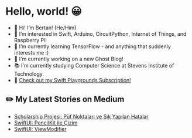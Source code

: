 # Hello, world! 😀
- 👋 Hi! I’m Bertan! (He/Him)
- 👀 I’m interested in Swift, Arduino, CircuitPython, Internet of Things, and Raspberry Pi!
- 🌱 I’m currently learning TensorFlow - and anything that suddenly interests me :)
- 🔭 I'm currently working on a new Ghost Blog!
- 📚 I'm currently studying Computer Science at Stevens Institute of Technology.
- 🎠 [Check out my Swift Playgrounds Subscription!](https://www.playgrounds.bertan.codes)
## ✏️ My Latest Stories on Medium
<!-- BLOG-POST-LIST:START -->
- [Scholarship Projesi: Püf Noktaları ve Sık Yapılan Hatalar](https://medium.com/turkishkit/scholarship-projesi-p%C3%BCf-noktalar%C4%B1-ve-s%C4%B1k-yap%C4%B1lan-hatalar-725b4fb4dfdc?source=rss-8cc1101d47c1------2)
- [SwiftUI: PencilKit ile Çizim](https://medium.com/turkishkit/swiftui-pencilkit-ile-%C3%A7izim-e7634014b39a?source=rss-8cc1101d47c1------2)
- [SwiftUI: ViewModifier](https://medium.com/turkishkit/swiftui-viewmodifier-d13b8bfced56?source=rss-8cc1101d47c1------2)
<!-- BLOG-POST-LIST:END -->
<!---
BertanT/BertanT is a ✨ special ✨ repository because its `README.md` (this file) appears on your GitHub profile.
You can click the Preview link to take a look at your changes.
--->
